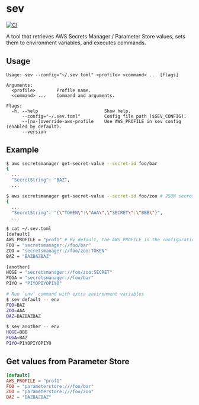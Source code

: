 # sev

[![CI](https://github.com/winebarrel/sev/actions/workflows/ci.yml/badge.svg)](https://github.com/winebarrel/sev/actions/workflows/ci.yml)

A tool that retrieves AWS Secrets Manager / Parameter Store values, sets them to environment variables, and executes commands.

## Usage

```
Usage: sev --config="~/.sev.toml" <profile> <command> ... [flags]

Arguments:
  <profile>        Profile name.
  <command> ...    Command and arguments.

Flags:
  -h, --help                         Show help.
      --config="~/.sev.toml"         Config file path ($SEV_CONFIG).
      --[no-]override-aws-profile    Use AWS_PROFILE in sev config (enabled by default).
      --version
```

## Example

```sh
$ aws secretsmanager get-secret-value --secret-id foo/bar
{
  ...
  "SecretString": "BAZ",
  ...

$ aws secretsmanager get-secret-value --secret-id foo/zoo # JSON secret
{
  ...
  "SecretString": "{\"TOKEN\":\"AAA\",\"SECRET\":\"BBB\"}",
  ...
```

```sh
$ cat ~/.sev.toml
[default]
AWS_PROFILE = "prof1" # By default, the AWS_PROFILE in the configuration file is used.
FOO = "secretsmanager://foo/bar"
ZOO = "secretsmanager://foo/zoo:TOKEN"
BAZ = "BAZBAZBAZ"

[another]
HOGE = "secretsmanager://foo/zoo:SECRET"
FOGA = "secretsmanager://foo/bar"
PIYO = "PIYOPIYOPIYO"
```

```sh
# Run `env` command with extra environment variables
$ sev default -- env
FOO=BAZ
ZOO=AAA
BAZ=BAZBAZBAZ

$ sev another -- env
HOGE=BBB
FUGA=BAZ
PIYO=PIYOPIYOPIYO
```

## Get values from Parameter Store

```toml
[default]
AWS_PROFILE = "prof1"
FOO = "parameterstore:///foo/bar"
ZOO = "parameterstore:///foo/zoo"
BAZ = "BAZBAZBAZ"
```
